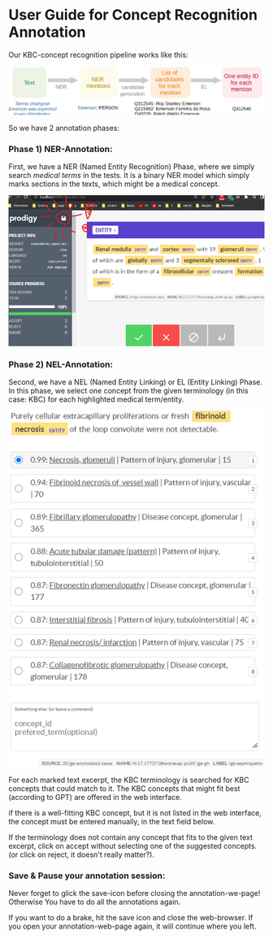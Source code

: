 # User Guide for Concept Recognition Annotation

Our KBC-concept recognition pipeline works like this:

![img.png](data/img.png)

So we have 2 annotation phases:

### Phase 1) NER-Annotation:

First, we have a NER (Named Entity Recognition) Phase, where we simply search _medical terms_ in the tests.
It is a binary NER model which simply marks sections in the texts, which might be a medical concept.

![img_ner.png](data/img_ner.png)

### Phase 2) NEL-Annotation:

Second, we have a NEL (Named Entity Linking) or EL (Entity Linking) Phase. 
In this phase, we select one concept from the given terminology (in this case: KBC) for each highlighted medical term/entity.

![img_nel.png](data/img_nel.png)

For each marked text excerpt, the KBC terminology is searched for KBC concepts that could match to it. 
The KBC concepts that might fit best (according to GPT) are offered in the web interface.

if there is a well-fitting KBC concept, but it is not listed in the web interface, 
the concept must be entered manually, in the text field below.

If the terminology does not contain any concept that fits to the given text excerpt, 
 click on accept without selecting one of the suggested concepts. 
(or click on reject, it doesn't really matter?).

### Save & Pause your annotation session:

Never forget to glick the save-icon before closing the annotation-we-page! 
Otherwise You have to do all the annotations again.

If you want to do a brake, hit the save icon and close the web-browser. 
If you open your annotation-web-page again, it will continue where you left.